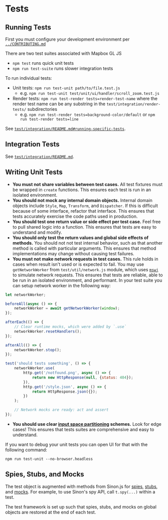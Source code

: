 
# Tests

## Running Tests

First you must configure your development environment per [`../CONTRIBUTING.md`](../CONTRIBUTING.md)

There are two test suites associated with Mapbox GL JS

 - `npm test` runs quick unit tests
 - `npm run test-suite` runs slower integration tests

 To run individual tests:

 - Unit tests: `npm run test-unit path/to/file.test.js`
   - e.g. `npm run test-unit test/unit/ui/handler/scroll_zoom.test.js`
 - Render tests: `npm run test-render tests=render-test-name` where the render test name can be any substring in the `test/integration/render-tests/` subdirectories
   - e.g. `npm run test-render tests=background-color/default` or `npm run test-render tests=line`

See [`test/integration/README.md#running-specific-tests`](./integration/README.md#running-specific-tests).

## Integration Tests

See [`test/integration/README.md`](./integration/README.md).

## Writing Unit Tests

 - **You must not share variables between test cases.** All test fixtures must be wrapped in `create` functions. This ensures each test is run in an isolated environment.
 - **You should not mock any internal domain objects.** Internal domain objects include `Style`, `Map`, `Transform`, and `Dispatcher`. If this is difficult because of some interface, refactor that interface. This ensures that tests accurately exercise the code paths used in production.
 - **You should test one return value or side effect per test case.** Feel free to pull shared logic into a function. This ensures that tests are easy to understand and modify.
 - **You should only test the return values and global side effects of methods.** You should not not test internal behavior, such as that another method is called with particular arguments. This ensures that method implementations may change without causing test failures.
 - **You must not make network requests in test cases.** This rule holds in cases when result isn't used or is expected to fail. You may use `getNetworkWorker` from `test/util/network.js` module, which uses [`mswj`](https://mswjs.io/docs/api/setup-worker/) to simulate network requests. This ensures that tests are reliable, able to be run in an isolated environment, and performant. In your test suite you can setup network worker in the following way:
```js
let networkWorker;

beforeAll(async () => {
    networkWorker = await getNetworkWorker(window);
});

afterEach(() => {
    // Clear runtime mocks, which were added by `.use`
    networkWorker.resetHandlers();
});

afterAll(() => {
    networkWorker.stop();
});

test('should tests something', () => {
    networkWorker.use(
        http.get('/notfound.png', async () => {
            return new HttpResponse(null, {status: 404});
        }),
        http.get('/style.json', async () => {
            return HttpResponse.json({});
        })
    );

    // Network mocks are ready: act and assert
});
 ```
 - **You should use clear [input space partitioning](http://crystal.uta.edu/~ylei/cse4321/data/isp.pdf) schemes.** Look for edge cases! This ensures that tests suites are comprehensive and easy to understand.

If you want to debug your unit tests you can open UI for that with the following command:
```
npm run test-unit --no-browser.headless
```

## Spies, Stubs, and Mocks

The test object is augmented with methods from Sinon.js for [spies](http://sinonjs.org/docs/#spies), [stubs](http://sinonjs.org/docs/#stubs), and [mocks](http://sinonjs.org/docs/#mocks). For example, to use Sinon's spy API, call `t.spy(...)` within a test.

The test framework is set up such that spies, stubs, and mocks on global objects are restored at the end of each test.

